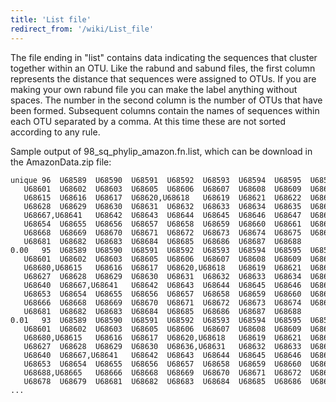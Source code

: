 ```yaml
---
title: 'List file'
redirect_from: '/wiki/List_file'
---
```

The file ending in \"list\" contains data indicating the sequences that
cluster together within an OTU. Like the rabund and sabund files, the
first column represents the distance that sequences were assigned to
OTUs. If you are making your own rabund file you can make the label
anything without spaces. The number in the second column is the number
of OTUs that have been formed. Subsequent columns contain the names of
sequences within each OTU separated by a comma. At this time these are
not sorted according to any rule.

Sample output of 98\_sq\_phylip\_amazon.fn.list, which can be download
in the AmazonData.zip file:

    unique 96  U68589  U68590  U68591  U68592  U68593  U68594  U68595  U68596  U68597  U68598  U68599  U68600
       U68601  U68602  U68603  U68605  U68606  U68607  U68608  U68609  U68610  U68611  U68612  U68613  U68614
       U68615  U68616  U68617  U68620,U68618   U68619  U68621  U68622  U68623  U68624  U68625  U68626  U68627
       U68628  U68629  U68630  U68631  U68632  U68633  U68634  U68635  U68636  U68637  U68638  U68639  U68640
       U68667,U68641   U68642  U68643  U68644  U68645  U68646  U68647  U68648  U68649  U68651  U68652  U68653
       U68654  U68655  U68656  U68657  U68658  U68659  U68660  U68661  U68662  U68663  U68664  U68665  U68666
       U68668  U68669  U68670  U68671  U68672  U68673  U68674  U68675  U68676  U68677  U68678  U68679  U68680
       U68681  U68682  U68683  U68684  U68685  U68686  U68687  U68688  
    0.00   95  U68589  U68590  U68591  U68592  U68593  U68594  U68595  U68596  U68597  U68598  U68599  U68600
       U68601  U68602  U68603  U68605  U68606  U68607  U68608  U68609  U68610  U68611  U68612  U68613  U68614
       U68680,U68615   U68616  U68617  U68620,U68618   U68619  U68621  U68622  U68623  U68624  U68625  U68626
       U68627  U68628  U68629  U68630  U68631  U68632  U68633  U68634  U68635  U68636  U68637  U68638  U68639
       U68640  U68667,U68641   U68642  U68643  U68644  U68645  U68646  U68647  U68648  U68649  U68651  U68652
       U68653  U68654  U68655  U68656  U68657  U68658  U68659  U68660  U68661  U68662  U68663  U68664  U68665
       U68666  U68668  U68669  U68670  U68671  U68672  U68673  U68674  U68675  U68676  U68677  U68678  U68679
       U68681  U68682  U68683  U68684  U68685  U68686  U68687  U68688  
    0.01   93  U68589  U68590  U68591  U68592  U68593  U68594  U68595  U68596  U68597  U68598  U68599  U68600
       U68601  U68602  U68603  U68605  U68606  U68607  U68608  U68609  U68610  U68611  U68612  U68613  U68614
       U68680,U68615   U68616  U68617  U68620,U68618   U68619  U68621  U68622  U68623  U68624  U68625  U68626
       U68627  U68628  U68629  U68630  U68636,U68631   U68632  U68633  U68634  U68635  U68637  U68638  U68639
       U68640  U68667,U68641   U68642  U68643  U68644  U68645  U68646  U68647  U68648  U68649  U68651  U68652
       U68653  U68654  U68655  U68656  U68657  U68658  U68659  U68660  U68661  U68662  U68663  U68664
       U68688,U68665   U68666  U68668  U68669  U68670  U68671  U68672  U68673  U68674  U68675  U68676  U68677
       U68678  U68679  U68681  U68682  U68683  U68684  U68685  U68686  U68687  
    ...

